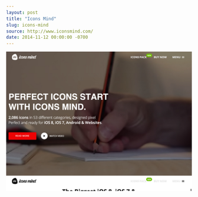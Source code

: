 ```yaml
---
layout: post
title: "Icons Mind"
slug: icons-mind
source: http://www.iconsmind.com/
date: 2014-11-12 00:00:00 -0700
---
```


<img src="/screenshots/icons-mind.jpg">
